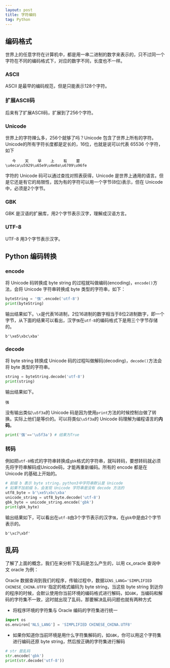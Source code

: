 ```yaml
---
layout: post
title: 字符编码
tag: Python
---
```


## 编码格式
世界上的任意字符在计算机中，都是用一串二进制的数字来表示的，只不过同一个字符在不同的编码格式下，对应的数字不同，长度也不一样。
### ASCII
ASCII 是最早的编码规范，但是只能表示128个字符。
### 扩展ASCII码
后来有了扩展ASCII码，扩展到了256个字符。
### Unicode
世界上的字符辣么多，256个就够了吗？Unicode 包含了世界上所有的字符。Unicode的所有字符长度都是定长的，16位，也就是说可以代表 65536 个字符，如下
```console
   今    天    早    上    有    雾
\u4eca\u5929\u65e9\u4e0a\u6709\u96fe
```
字符的 Unicode 码可以通过查找对照表获得，Unicode 是世界上通用的语言。但是它还是有它的局限性，因为有的字符可以用一个字节(8位)表示，但在 Unicode 中，必须是2个字节。
### GBK
GBK 是汉语的扩展库，用2个字节表示汉字，理解成汉语方言。
### UTF-8
UTF-8 用3个字节表示汉字。
## Python 编码转换
### encode
将 Unicode 码转换成 byte string 的过程就叫做编码(encoding)，`encode()`方法，会将 Unicode 字符串转换成 byte 类型的字符串，如下：
```python
byteString = '强'.encode('utf-8')
print(byteString)
```
输出结果如下。`\x`是代表16进制，2位16进制的数字相当于8位2进制数字，即一个字节，从下面的结果可以看出，汉字`强`在`utf-8`的编码格式下是用三个字节存储的。
```console
b'\xe5\xbc\xba'
```
### decode
将 byte string 转换成 Unicode 码的过程叫做解码(decoding)，`decode()`方法会将 byte 类型的字符串。
```python
string = byteString.decode('utf-8')
print(string)
```
输出结果如下。
```console
强
```
没有输出类似`\u5f3a`的 Unicode 码是因为使用`print`方法的时候控制台做了转换。实际上他们是等价的。可以将类似`\u5f3a`的 Unicode 码理解为编程语言的**内码**。
```python
print('强'=='\u5f3a') # 结果为True
```

### 转码
例如把`utf-8`格式的字符串转换成`gbk`格式的字符串，就叫转码，要想转码就必须先将字符串解码成Unicode码，才能再重新编码。所有的 encode 都是在 Unicode 的基础上开始的。
```python
# 前缀 b 表示 byte string，python3中字符串默认是 Unicode
# 如果不加前缀 b，会发现 Unicode 字符串是没有 decode 方法的
utf8_byte = b'\xe5\xbc\xba'
unicode_string = utf8_byte.decode('utf-8')
gbk_byte = unicode_string.encode('gbk')
print(gbk_byte)
```
输出结果如下，可以看出在`utf-8`由3个字节表示的汉字`强`，在`gbk`中是由2个字节表示的。
```console
b'\xc7\xbf'
```

## 乱码
了解了上面的概念，我们在来分析下乱码是怎么产生的，以用 cx_oracle 查询中文 oracle 为例：

Oracle 数据查询到我们的程序，传输过程中，数据以`NS_LANG='SIMPLIFIED CHINESE_CHINA.UTF8'`指定的格式编码为 byte string，当这些 byte string 到达你的程序的时候，会默认使用你当前环境的编码格式进行解码，如`GBK`，当编码和解码的字符集不一致，这时就出现了乱码，那要解决乱码问题也就有两种方式

* 将程序环境的字符集与 Oracle 编码的字符集进行统一
```python
import os 
os.environ['NLS_LANG'] = 'SIMPLIFIED CHINESE_CHINA.UTF8'
```

* 如果你知道你当前环境是用什么字符集解码的，如`GBK`，你可以用这个字符集进行编码还原 byte string，然后按正确的字符集进行解码
```python
# str 是乱码
str.encode('gbk')
print(str.decode('utf-8'))
```


